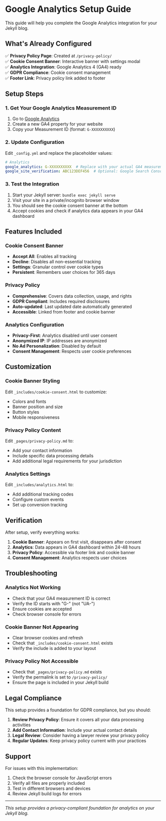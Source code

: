 # Google Analytics Setup Guide

This guide will help you complete the Google Analytics integration for your Jekyll blog.

## What's Already Configured

✅ **Privacy Policy Page**: Created at `/privacy-policy/`  
✅ **Cookie Consent Banner**: Interactive banner with settings modal  
✅ **Analytics Integration**: Google Analytics 4 (GA4) ready  
✅ **GDPR Compliance**: Cookie consent management  
✅ **Footer Link**: Privacy policy link added to footer  

## Setup Steps

### 1. Get Your Google Analytics Measurement ID

1. Go to [Google Analytics](https://analytics.google.com/)
2. Create a new GA4 property for your website
3. Copy your Measurement ID (format: `G-XXXXXXXXXX`)

### 2. Update Configuration

Edit `_config.yml` and replace the placeholder values:

```yaml
# Analytics
google_analytics: G-XXXXXXXXXX  # Replace with your actual GA4 measurement ID
google_site_verification: ABC123DEF456  # Optional: Google Search Console verification code
```

### 3. Test the Integration

1. Start your Jekyll server: `bundle exec jekyll serve`
2. Visit your site in a private/incognito browser window
3. You should see the cookie consent banner at the bottom
4. Accept cookies and check if analytics data appears in your GA4 dashboard

## Features Included

### Cookie Consent Banner
- **Accept All**: Enables all tracking
- **Decline**: Disables all non-essential tracking
- **Settings**: Granular control over cookie types
- **Persistent**: Remembers user choices for 365 days

### Privacy Policy
- **Comprehensive**: Covers data collection, usage, and rights
- **GDPR Compliant**: Includes required disclosures
- **Auto-updated**: Last updated date automatically generated
- **Accessible**: Linked from footer and cookie banner

### Analytics Configuration
- **Privacy-First**: Analytics disabled until user consent
- **Anonymized IP**: IP addresses are anonymized
- **No Ad Personalization**: Disabled by default
- **Consent Management**: Respects user cookie preferences

## Customization

### Cookie Banner Styling
Edit `_includes/cookie-consent.html` to customize:
- Colors and fonts
- Banner position and size
- Button styles
- Mobile responsiveness

### Privacy Policy Content
Edit `_pages/privacy-policy.md` to:
- Add your contact information
- Include specific data processing details
- Add additional legal requirements for your jurisdiction

### Analytics Settings
Edit `_includes/analytics.html` to:
- Add additional tracking codes
- Configure custom events
- Set up conversion tracking

## Verification

After setup, verify everything works:

1. **Cookie Banner**: Appears on first visit, disappears after consent
2. **Analytics**: Data appears in GA4 dashboard within 24-48 hours
3. **Privacy Policy**: Accessible via footer link and cookie banner
4. **Consent Management**: Analytics respects user choices

## Troubleshooting

### Analytics Not Working
- Check that your GA4 measurement ID is correct
- Verify the ID starts with "G-" (not "UA-")
- Ensure cookies are accepted
- Check browser console for errors

### Cookie Banner Not Appearing
- Clear browser cookies and refresh
- Check that `_includes/cookie-consent.html` exists
- Verify the include is added to your layout

### Privacy Policy Not Accessible
- Check that `_pages/privacy-policy.md` exists
- Verify the permalink is set to `/privacy-policy/`
- Ensure the page is included in your Jekyll build

## Legal Compliance

This setup provides a foundation for GDPR compliance, but you should:

1. **Review Privacy Policy**: Ensure it covers all your data processing activities
2. **Add Contact Information**: Include your actual contact details
3. **Legal Review**: Consider having a lawyer review your privacy policy
4. **Regular Updates**: Keep privacy policy current with your practices

## Support

For issues with this implementation:
1. Check the browser console for JavaScript errors
2. Verify all files are properly included
3. Test in different browsers and devices
4. Review Jekyll build logs for errors

---

*This setup provides a privacy-compliant foundation for analytics on your Jekyll blog.*